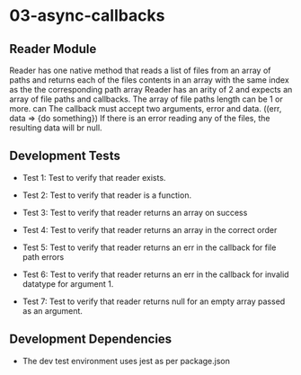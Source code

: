# 03-async-callbacks

## Reader Module

Reader has one native method that reads a list of files from an array of paths and returns each of the files contents in an array with the same index as the the corresponding path array   Reader has an arity of 2 and expects an array of file paths and callbacks.  The array of file paths length can be 1 or more. can The callback must accept two arguments, error and data. ((err, data => {do something}) If there is an error reading any of the files, the resulting data will br null.  


## Development Tests

  - Test 1: Test to verify that reader exists.

  - Test 2: Test to verify that reader is a function.
  
  - Test 3: Test to verify that reader returns an array on success

  - Test 4: Test to verify that reader returns an array in the correct order
  
  - Test 5: Test to verify that reader returns an err in the callback for file path errors
  
  - Test 6: Test to verify that reader returns an err in the callback for invalid datatype for argument 1.
  
  - Test 7: Test to verify that reader returns null for an empty array passed as an argument.

## Development Dependencies 

  - The dev test environment uses jest as per package.json
